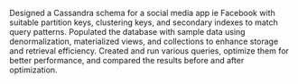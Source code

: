 Designed a Cassandra schema for a social media app ie Facebook with suitable partition keys, clustering keys, and secondary indexes to match query patterns.
Populated the database with sample data using denormalization, materialized views, and collections to enhance storage and retrieval efficiency.
Created and run various queries, optimize them for better performance, and compared the results before and after optimization.
